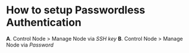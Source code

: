 # How to setup Passwordless Authentication

**A**. Control Node > Manage Node via _SSH key_
**B**. Control Node > Manage Node via _Password_
